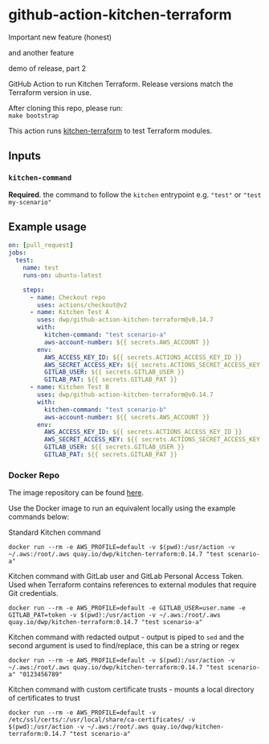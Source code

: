 # github-action-kitchen-terraform

Important new feature (honest)

and another feature

demo of release, part 2

GitHub Action to run Kitchen Terraform. Release versions match the Terraform version in use.

After cloning this repo, please run:  
`make bootstrap`

This action runs [kitchen-terraform](https://github.com/newcontext-oss/kitchen-terraform) to test Terraform modules.

## Inputs

### `kitchen-command`

**Required**. the command to follow the `kitchen` entrypoint e.g. `"test"` or `"test my-scenario"`

## Example usage

```yml
on: [pull_request]
jobs:
  test:
    name: test
    runs-on: ubuntu-latest

    steps:
      - name: Checkout repo
        uses: actions/checkout@v2
      - name: Kitchen Test A
        uses: dwp/github-action-kitchen-terraform@v0.14.7
        with:
          kitchen-command: "test scenario-a"
          aws-account-number: ${{ secrets.AWS_ACCOUNT }}
        env:
          AWS_ACCESS_KEY_ID: ${{ secrets.ACTIONS_ACCESS_KEY_ID }}
          AWS_SECRET_ACCESS_KEY: ${{ secrets.ACTIONS_SECRET_ACCESS_KEY }}
          GITLAB_USER: ${{ secrets.GITLAB_USER }}
          GITLAB_PAT: ${{ secrets.GITLAB_PAT }}
      - name: Kitchen Test B
        uses: dwp/github-action-kitchen-terraform@v0.14.7
        with:
          kitchen-command: "test scenario-b"
          aws-account-number: ${{ secrets.AWS_ACCOUNT }}
        env:
          AWS_ACCESS_KEY_ID: ${{ secrets.ACTIONS_ACCESS_KEY_ID }}
          AWS_SECRET_ACCESS_KEY: ${{ secrets.ACTIONS_SECRET_ACCESS_KEY }}
          GITLAB_USER: ${{ secrets.GITLAB_USER }}
          GITLAB_PAT: ${{ secrets.GITLAB_PAT }}
```

### Docker Repo

The image repository can be found [here](https://quay.io/repository/dwp/kitchen-terraform).

Use the Docker image to run an equivalent locally using the example commands below:

Standard Kitchen command

```shell
docker run --rm -e AWS_PROFILE=default -v $(pwd):/usr/action -v ~/.aws:/root/.aws quay.io/dwp/kitchen-terraform:0.14.7 "test scenario-a"
```

Kitchen command with GitLab user and GitLab Personal Access Token.
Used when Terraform contains references to external modules that require Git credentials.

```shell
docker run --rm -e AWS_PROFILE=default -e GITLAB_USER=user.name -e GITLAB_PAT=token -v $(pwd):/usr/action -v ~/.aws:/root/.aws quay.io/dwp/kitchen-terraform:0.14.7 "test scenario-a"
```

Kitchen command with redacted output - output is piped to `sed` and the second argument is used to find/replace, this can be a string or regex

```shell
docker run --rm -e AWS_PROFILE=default -v $(pwd):/usr/action -v ~/.aws:/root/.aws quay.io/dwp/kitchen-terraform:0.14.7 "test scenario-a" "0123456789"
```

Kitchen command with custom certificate trusts - mounts a local directory of certificates to trust

```shell
docker run --rm -e AWS_PROFILE=default -v /etc/ssl/certs/:/usr/local/share/ca-certificates/ -v $(pwd):/usr/action -v ~/.aws:/root/.aws quay.io/dwp/kitchen-terraform:0.14.7 "test scenario-a"
```
